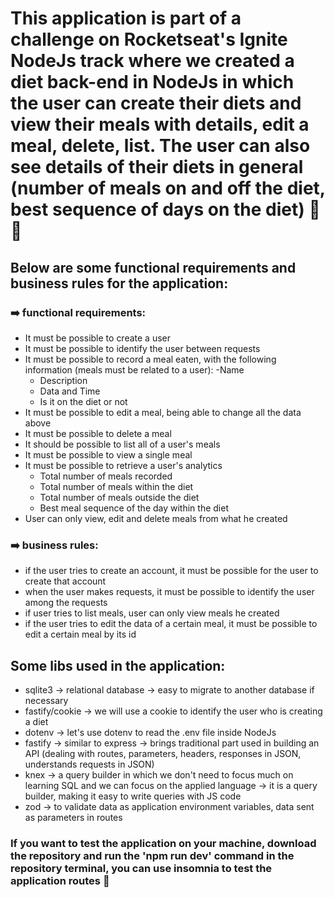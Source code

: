 # This application is part of a challenge on Rocketseat's Ignite NodeJs track where we created a diet back-end in NodeJs in which the user can create their diets and view their meals with details, edit a meal, delete, list. The user can also see details of their diets in general (number of meals on and off the diet, best sequence of days on the diet) 🚀🚀

## Below are some functional requirements and business rules for the application:

### ➡️ functional requirements:
- It must be possible to create a user
- It must be possible to identify the user between requests
- It must be possible to record a meal eaten, with the following information (meals must be related to a user):
    -Name
    - Description
    - Data and Time
    - Is it on the diet or not
- It must be possible to edit a meal, being able to change all the data above
- It must be possible to delete a meal
- It should be possible to list all of a user's meals
- It must be possible to view a single meal
- It must be possible to retrieve a user's analytics
    - Total number of meals recorded
    - Total number of meals within the diet
    - Total number of meals outside the diet
    - Best meal sequence of the day within the diet
- User can only view, edit and delete meals from what he created

### ➡️ business rules:
- if the user tries to create an account, it must be possible for the user to create that account
- when the user makes requests, it must be possible to identify the user among the requests
- if user tries to list meals, user can only view meals he created
- if the user tries to edit the data of a certain meal, it must be possible to edit a certain meal by its id

## Some libs used in the application:
- sqlite3 -> relational database → easy to migrate to another database if necessary
- fastify/cookie -> we will use a cookie to identify the user who is creating a diet
- dotenv -> let's use dotenv to read the .env file inside NodeJs
- fastify -> similar to express → brings traditional part used in building an API (dealing with routes, parameters, headers, responses in JSON, understands requests in JSON)
- knex -> a query builder in which we don't need to focus much on learning SQL and we can focus on the applied language -> it is a query builder, making it easy to write queries with JS code
- zod -> to validate data as application environment variables, data sent as parameters in routes

### If you want to test the application on your machine, download the repository and run the 'npm run dev' command in the repository terminal, you can use insomnia to test the application routes 🚀
